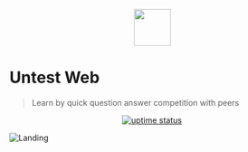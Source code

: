 <p align="center">
  <img src="./public/logo.png" lt="Logo" width="65" />
<p>

# Untest Web

> Learn by quick question answer competition with peers

<p align="center">
  <a href="https://uptime.betterstack.com/?utm_source=status_badge">
    <img src="https://uptime.betterstack.com/status-badges/v3/monitor/167q6.svg" alt="uptime status">
  </a>
</p>

![Landing](public/previews/landing.webp)
